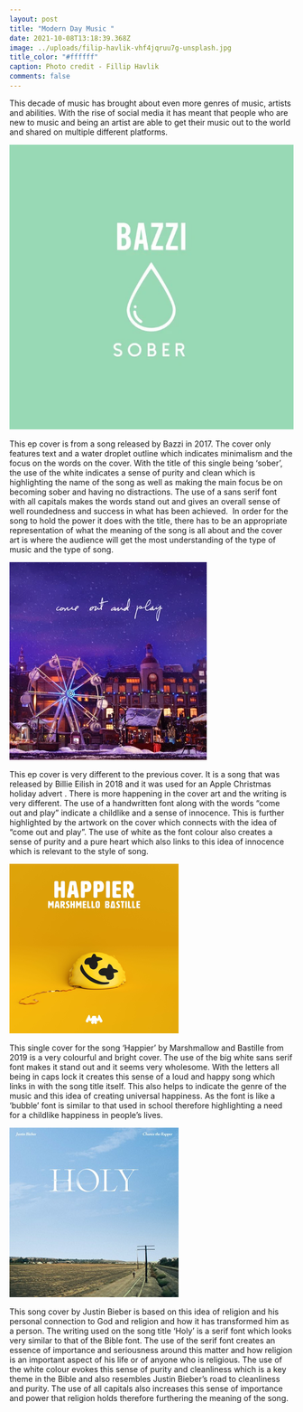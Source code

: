 ```yaml
---
layout: post
title: "Modern Day Music "
date: 2021-10-08T13:18:39.368Z
image: ../uploads/filip-havlik-vhf4jqruu7g-unsplash.jpg
title_color: "#ffffff"
caption: Photo credit - Fillip Havlik
comments: false
---
```

This decade of music has brought about even more genres of music, artists and abilities. With the rise of social media it has meant that people who are new to music and being an artist are able to get their music out to the world and shared on multiple different platforms. 

![A pastel green background with 'Bazzi' and 'Sober' in all caps and white text with a teardrop icon also in white](../uploads/sober.webp "Sober - Bazzi (2017)")

This ep cover is from a song released by Bazzi in 2017. The cover only features text and a water droplet outline which indicates minimalism and the focus on the words on the cover. With the title of this single being ‘sober’, the use of the white indicates a sense of purity and clean which is highlighting the name of the song as well as making the main focus be on becoming sober and having no distractions. The use of a sans serif font with all capitals makes the words stand out and gives an overall sense of well roundedness and success in what has been achieved.  In order for the song to hold the power it does with the title, there has to be an appropriate representation of what the meaning of the song is all about and the cover art is where the audience will get the most understanding of the type of music and the type of song.  

![A Christmas scene with lots of colourful lights and snow ](../uploads/244845fa1a379e8446c0022db0536689.1000x1000x1.webp "Come out and play - Billie Eilish (2018)")

This ep cover is very different to the previous cover. It is a song that was released by Billie Eilish in 2018 and it was used for an Apple Christmas holiday advert . There is more happening in the cover art and the writing is very different. The use of a handwritten font along with the words “come out and play” indicate a childlike and a sense of innocence. This is further highlighted by the artwork on the cover which connects with the idea of “come out and play”. The use of white as the font colour also creates a sense of purity and a pure heart which also links to this idea of innocence which is relevant to the style of song. 

![A yellow background with 'Happier' and 'Marshmello' and 'Bastille' in white text with a yellow deflated balloon with a face on it](../uploads/marshmello_and_bastille_happier.png "Happier - Marshmello and Bastille")

This single cover for the song ‘Happier’ by Marshmallow and Bastille from 2019 is a very colourful and bright cover. The use of the big white sans serif font makes it stand out and it seems very wholesome. With the letters all being in caps lock it creates this sense of a loud and happy song which links in with the song title itself. This also helps to indicate the genre of the music and this idea of creating universal happiness. As the font is like a ‘bubble’ font is similar to that used in school therefore highlighting a need for a childlike happiness in people’s lives. 

![A country road with a bright blue sky and the word 'Holy' written in the sky in white](../uploads/holy_-_justin_bieber.png "Holy - Justin Bieber")

This song cover by Justin Bieber is based on this idea of religion and his personal connection to God and religion and how it has transformed him as a person. The writing used on the song title ‘Holy’ is a serif font which looks very similar to that of the Bible font. The use of the serif font creates an essence of importance and seriousness around this matter and how religion is an important aspect of his life or of anyone who is religious. The use of the white colour evokes this sense of purity and cleanliness which is a key theme in the Bible and also resembles Justin Bieber’s road to cleanliness and purity. The use of all capitals also increases this sense of importance and power that religion holds therefore furthering the meaning of the song.